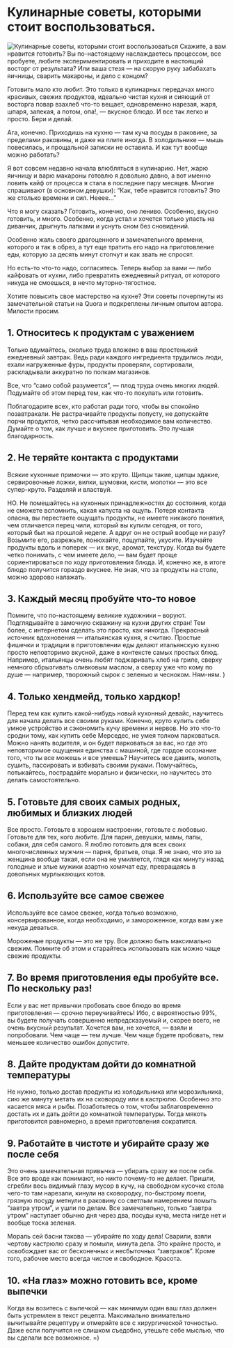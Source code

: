 # Кулинарные советы, которыми стоит воспользоваться.
![Кулинарные советы, которыми стоит воспользоваться](/images/Kulinar/Sovet/kuhnya_sovet1.jpg 'Кулинарные советы, которыми стоит воспользоваться')
Скажите, а вам нравится готовить? Вы по-настоящему наслаждаетесь процессом, все пробуете, любите экспериментировать и приходите в настоящий восторг от результата? Или ваша стезя — на скорую руку забабахать яичницы, сварить макароны, и дело с концом?

Готовить мало кто любит. Это только в кулинарных передачах много красивых, свежих продуктов, идеально чистая кухня и сияющий от восторга повар взахлеб что-то вещает, одновременно нарезая, жаря, шпаря, запекая, а потом, опа!, — вкусное блюдо. И все так легко и просто. Бери и делай.

Ага, конечно. Приходишь на кухню — там куча посуды в раковине, за пределами раковины, и даже на плите иногда. В холодильнике — мышь повесилась, и прощальной записки не оставила. И как тут вообще можно работать?

Я вот совсем недавно начала влюбляться в кулинарию. Нет, жарю яичницу и варю макароны готовлю я довольно давно, а вот именно ловить кайф от процесса я стала в последние пару месяцев. Многие спрашивают (в основном девушки): “Как, тебе нравится готовить? Это же столько времени и сил. Нееее…”

Что я могу сказать? Готовить, конечно, оно лениво. Особенно, вкусно готовить, и много. Особенно, когда устал и хочется только упасть на диванчик, дрыгнуть лапками и уснуть сном без сновидений.

Особенно жаль своего драгоценного и замечательного времени, которого и так в обрез, а тут еще тратить его надо на приготовление еды, которую за десять минут стопчут и как звать не спросят.

Но есть-то что-то надо, согласитесь. Теперь выбор за вами — либо кайфовать от кухни, либо превратить ежедневный ритуал, от которого никуда не смоешься, в нечто муторно-тягостное.

Хотите повысить свое мастерство на кухне? Эти советы почерпнуты из замечательной статьи на Quora и подкреплены личным опытом автора. Милости просим.
## 1. Относитесь к продуктам с уважением

Только вдумайтесь, сколько труда вложено в ваш простенький ежедневный завтрак. Ведь ради каждого ингредиента трудились люди, ехали нагруженные фуры, продукты проверяли, сортировали, раскладывали аккуратно по полкам магазинов.

Все, что “само собой разумеется”, — плод труда очень многих людей. Подумайте об этом перед тем, как что-то покупать или готовить.

Поблагодарите всех, кто работал ради того, чтобы вы спокойно позавтракали. Не растрачивайте продукты попусту, не допускайте порчи продуктов, четко рассчитывая необходимое вам количество. Думайте о том, как лучше и вкуснее приготовить. Это лучшая благодарность.
## 2. Не теряйте контакта с продуктами

Всякие кухонные примочки — это круто. Щипцы такие, щипцы эдакие, сервировочные ложки, вилки, шумовки, кисти, молотки — это все супер-круто. Разделяй и властвуй.

НО. Не помешайтесь на кухонных принадлежностях до состояния, когда не сможете вспомнить, какая капуста на ощупь. Потеря контакта опасна, вы перестаете ощущать продукты, не имеете никакого понятия, чем отличается перец чили, который вы купили сегодня, от того, который был на прошлой неделе. А вдруг он не острый вообще ни разу? Возьмите его, разрежьте, понюхайте, пощупайте, укусите. Изучайте продукты вдоль и поперек — их вкус, аромат, текстуру. Когда вы будете четко понимать, с чем имеете дело, — вам будет проще сориентироваться по ходу приготовления блюда. И, конечно же, в итоге блюдо получится гораздо вкуснее. Не зная, что за продукты на столе, можно здорово налажать.
## 3. Каждый месяц пробуйте что-то новое

Помните, что по-настоящему великие художники – воруют. Подглядывайте в замочную скважину на кухни других стран! Тем более, с интернетом сделать это просто, как никогда. Прекрасный источник вдохновения — итальянская кухня, я считаю. Простые фишечки и традиции в приготовлении еды делают итальянскую кухню просто неповторимо вкусной, даже в контексте самых простых блюд. Например, итальянцы очень любят поджаривать хлеб на гриле, сверху немного сбрызгивать оливковым маслом, а сверху уже что кому по душе — например, творожный сырок с зеленью и чесноком. Ням-ням. )
## 4. Только хендмейд, только хардкор!

Перед тем как купить какой-нибудь новый кухонный девайс, научитесь для начала делать все своими руками. Конечно, круто купить себе умное устройство и сэкономить кучу времени и нервов. Но это что-то сродни тому, как купить себе Мерседес, не умея толком парковаться. Можно нанять водителя, и он будет парковаться за вас, но где это неповторимое ощущения единства с машиной, где гордое осознание того, что ты все можешь и все умеешь? Научитесь все давить, молоть, сушить, пассировать и взбивать своими руками. Помучайтесь, потыкайтесь, пострадайте морально и физически, но научитесь это делать самостоятельно. 
## 5. Готовьте для своих самых родных, любимых и близких людей

Все просто. Готовьте в хорошем настроении, готовьте с любовью. Готовьте для тех, кого любите. Для парня, девушки, мамы, папы, собаки, для себя самого. Я люблю готовить для всех своих многочисленных мужчин — парня, братьев, отца. Я не знаю, что это за женщина вообще такая, если она не умиляется, глядя как минуту назад голодные и злые мужики азартно хомячат еду, превращаясь в довольных мурлыкающих котов.
## 6. Используйте все самое свежее

Используйте все самое свежее, когда только возможно, консервированное, когда необходимо, и замороженное, когда вам уже некуда деваться.

Мороженые продукты — это не тру. Все должно быть максимально свежим. Помните об этом и старайтесь использовать как можно чаще свежие продукты.
## 7. Во время приготовления еды пробуйте все. По нескольку раз!

Если у вас нет привычки пробовать свое блюдо во время приготовления — срочно переучивайтесь! Ибо, с вероятностью 99%, вы будете получать совершенно непредсказуемый и, скорее всего, не очень вкусный результат. Хочется вам, не хочется, — взяли и попробовали. Чем чаще — тем лучше. Чем чаще будете пробовать, тем меньшее количество ошибок допустите.
## 8. Дайте продуктам дойти до комнатной температуры

Не нужно, только достав продукты из холодильника или морозильника, сию же минуту метать их на сковороду или в кастрюлю. Особенно это касается мяса и рыбы. Позаботьтесь о том, чтобы заблаговременно достать их и дать дойти до комнатной температуры. Тогда мякоть приготовится равномерно, а время приготовления сократится.
## 9. Работайте в чистоте и убирайте сразу же после себя

Это очень замечательная привычка — убирать сразу же после себя. Все это вроде как понимают, но никто почему-то не делает. Пришли, сгребли весь видимый глазу мусор в кучу, на свободном кусочке стола чего-то там нарезали, кинули на сковородку, по-быстрому поели, грязную посуду метнули в раковину со светлым намерением помыть “завтра утром”, и ушли по делам. Все замечательно, только “завтра утром” наступает обычно дня через два, посуды куча, места нигде нет и вообще тоска зеленая.

Мораль сей басни такова — убирайте по ходу дела! Сварили, взяли чертову кастрюлю сразу и помыли, минута дела. Это крайне просто, и освобождает вас от бесконечных и несбыточных “завтраков”. Кроме того, рабочее место всегда чистое и свободное. Красота.
## 10. «На глаз» можно готовить все, кроме выпечки

Когда вы возитесь с выпечкой — как минимум один ваш глаз должен быть устремлен в текст рецепта. Максимально внимательно вычитывайте рецептуру и отмеряйте все с хирургической точностью. Даже если получится не слишком съедобно, утешьте себе мыслью, что вы сделали все возможное. =)
